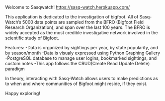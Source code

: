 Welcome to Sasqwatch!
https://sasq-watch.herokuapp.com/

This application is dedicated to the investigation of bigfoot. All of Sasq-Watch’s 5000 data points are sampled from the BFRO (Bigfoot Field Research Organization), and span over the last 100 years. The BFRO is widely accepted as the most credible investigative network involved in the scientific study of Bigfoot.

Features:
-Data is organized by sightings per year, by state popularity, and by season/month
-Data is visualy expressed using Python Graphing Gallery
-PostgreSQL database to manage user logins, bookmarked sightings, and custom notes
-This app follows the CRUD(Create Read Update Delete) paradigm

In theory, interacting with Sasq-Watch allows users to make predictions as to when and where communities of Bigfoot might reside, if they exist.

Happy exploring!
